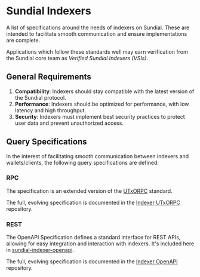 # Sundial Indexers

A list of specifications around the needs of indexers on Sundial. These are intended to facilitate smooth communication and ensure implementations are complete.

Applications which follow these standards well may earn verification from the Sundial core team as _Verified Sundial Indexers (VSIs)_.

## General Requirements

1. **Compatibility**: Indexers should stay compatible with the latest version of the Sundial protocol.
2. **Performance**: Indexers should be optimized for performance, with low latency and high throughput.
3. **Security**: Indexers must implement best security practices to protect user data and prevent unauthorized access.

## Query Specifications

In the interest of facilitating smooth communication between indexers and wallets/clients, the following query specifications are defined:

### RPC

The specification is an extended version of the [UTxORPC](https://utxorpc.org/) standard.

The full, evolving specification is documented in the [Indexer UTxORPC](https://github.com/sundial-protocol/Indexer-UTxORPC) repository.

### REST

The OpenAPI Specification defines a standard interface for REST APIs, allowing for easy integration and interaction with indexers. It's included here in [sundial-indexer-openapi](./sundial-indexer-openapi.yaml).

The full, evolving specification is documented in the [Indexer OpenAPI](https://github.com/sundial-protocol/Indexer-OpenAPI) repository.
